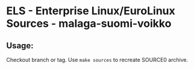 # ELS - Enterprise Linux/EuroLinux Sources - malaga-suomi-voikko
 
## Usage:
  Checkout branch or tag. Use `make sources` to recreate  SOURCE0 archive.
